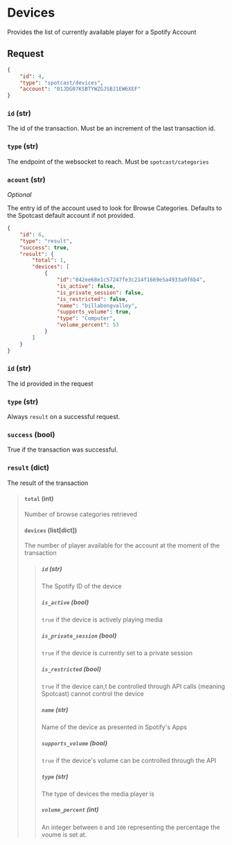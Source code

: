 # Devices

Provides the list of currently available player for a Spotify Account

## Request

```json
{
    "id": 4,
    "type": "spotcast/devices",
    "account": "01JDG07KSBTYWZGJSBJ1EW6XEF"
}
```

### `id` (str)

The id of the transaction. Must be an increment of the last transaction id.

### `type` (str)

The endpoint of the websocket to reach. Must be `spotcast/categories`

### `acount` (str)

*Optional*

The entry id of the account used to look for Browse Categories. Defaults to the Spotcast default account if not provided.

```json
{
    "id": 6,
    "type": "result",
    "success": true,
    "result": {
        "total": 1,
        "devices": [
            {
                "id":"042ee68e1c57247fe3c214f1669e5a4933a9f6b4",
                "is_active": false,
                "is_private_session": false,
                "is_restricted": false,
                "name": "billabongvalley",
                "supports_volume": true,
                "type": "Computer",
                "volume_percent": 53
            }
        ]
    }
}
```

### `id` (str)

The id provided in the request

### `type` (str)

Always `result` on a successful request.

### `success` (bool)

True if the transaction was successful.

### `result` (dict)

The result of the transaction

> #### `total` (int)
> 
> Number of browse categories retrieved
> 
> #### `devices` (list[dict])
> 
> The number of player available for the account at the moment of the transaction
>
> > ##### `id` (str)
> > 
> > The Spotify ID of the device
> > 
> > ##### `is_active` (bool)
> > 
> > `true` if the device is actively playing media
> > 
> > ##### `is_private_session` (bool)
> > 
> > `true` if the device is currently set to a private session
> > 
> > ##### `is_restricted` (bool)
> > 
> > `true` if the device can,t be controlled through API calls (meaning Spotcast) cannot control the device
> > 
> > ##### `name` (str)
> > 
> > Name of the device as presented in Spotify's Apps
> > 
> > ##### `supports_volume` (bool)
> > 
> > `true` if the device's volume can be controlled through the API
> > 
> > ##### `type` (str)
> > 
> > The type of devices the media player is
> > 
> > ##### `volume_percent` (int)
> > 
> > An integer between `0` and `100` representing the percentage the voume is set at.
